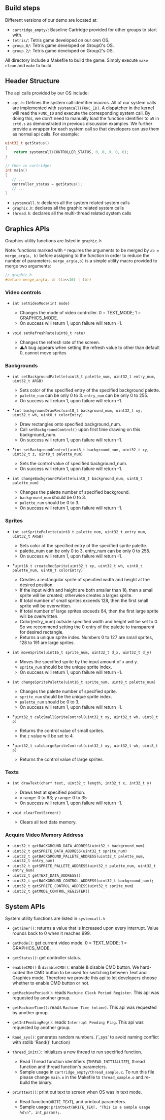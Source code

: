 ## Build steps
Different versions of our demo are located at:
- `cartridge_empty/`: Baseline Cartridge provided for other groups to start with.
- `tetris/`: Tetris game developed on our own OS.
- `group_0/`: Tetris game developed on Group0's OS. 
- `group_2/`: Tetris game developed on Group2's OS. 

All directory include a Makefile to build the game. Simply execute `make clean` and `make` to build. 

## Header Structure
The api calls provided by our OS include:
- `api.h`: Defines the system call identifier macros. All of our system calls are implemented with `systemcall(FUNC_ID)`. A dispatcher in the kernel will read the `FUNC_ID` and execute the corresponding system call. By doing this, we don't need to manually load the function identifier to `a5` in `crt0.s` as demonstrated in previous discussion examples. We further provide a wrapper for each system call so that developers can use them as normal api calls. For example:
```C
uint32_t getStatus()
{
    return systemcall(CONTROLLER_STATUS, 0, 0, 0, 0, 0);
}

// then in cartridge:
int main() 
{
   // ...
   controller_status = getStatus();
   // ...
}
```

- `systemcall.h`: declares all the system related system calls
- `graphic.h`: declares all the graphic related system calls
- `thread.h`: declares all the multi-thread related system calls

## Graphics APIs
Graphics utility functions are listed in `graphic.h`

Note: functions marked with `*` requires the arguments to be merged by `ab = merge_arg(a, b)` before assigning to the function in order to reduce the number of parameters. `merge_arg(a,b)` is a simple utility macro provided to merge two arguments:
```C 
// graphic.h
#define merge_arg(a, b) ((a<<16) | (b))
```
### Video controls
 - `int setVideoMode(int mode)`
    - Changes the mode of video controller. 0 = TEXT_MODE; 1 = GRAPHICS_MODE.
    - On success will return 1, upon failure will return -1.

 - `void setRefreshRate(uint8_t rate)`
    - Changes the refresh rate of the screen.
    - ⚠️A bug appears when setting the refresh value to other than default 0, cannot move sprites

### Backgrounds
 - `int setBackgroundPalette(uint8_t palette_num, uint32_t entry_num, uint32_t ARGB)`
    - Sets color of the specified entry of the specified background palette. 
    - `palette_num` can be only 0 to 3. `entry_num` can be only 0 to 255.
    - On success will return 1, upon failure will return -1.

 - *`int backgroundDrawRec(uint8_t background_num, uint32_t xy, uint32_t wh, uint8_t colorEntry)`
    - Draw rectangles onto specified background_num.
    - Call `setBackgroundControl()` upon first time drawing on this background_num.
    - On success will return 1, upon failure will return -1.

 - *`int setBackgroundControl(uint8_t background_num, uint32_t xy, uint32_t z, uint8_t palette_num)`
    - Sets the control value of specified background_num.
    - On success will return 1, upon failure will return -1.

 - `int changeBackgroundPalette(uint8_t background_num, uint8_t palette_num)`
    - Changes the palette number of specified background.
    - `background_num` should be 0 to 3.
    - `palette_num` should be 0 to 3.
    - On success will return 1, upon failure will return -1.

### Sprites
 - `int setSpritePalette(uint8_t palette_num, uint32_t entry_num, uint32_t ARGB)`
    - Sets color of the specified entry of the specified sprite palette.
    - palette_num can be only 0 to 3. entry_num can be only 0 to 255.
    - On success will return 1, upon failure will return -1.

 - *`uint16_t createRecSprite(uint32_t xy, uint32_t wh, uint8_t palette_num, uint8_t colorEntry)`
    - Creates a rectangular sprite of specified width and height at the desired position.
    - If the input width and height are both smaller than 16, then a small sprite will be created; otherwise creates a larges sprite.
    - If total number of small sprites exceeds 128, then the first small sprite will be overwritten.
    - If total number of large sprites exceeds 64, then the first large sprite will be overwritten.
    - Color(entry_num) outside specified width and height will be set to 0. So we recommend setting the 0 entry of the palette to transparent for desired rectangle.
    - Returns a unique sprite index. Numbers 0 to 127 are small sprites, 128 to 191 are large sprites.

 - `int moveSprite(uint16_t sprite_num, uint32_t d_x, uint32_t d_y)`
    - Moves the specified sprite by the input amount of x and y.
    - `sprite_num` should be the unique sprite index.
    - On success will return 1, upon failure will return -1.

 - `int changeSpritePalette(uint16_t sprite_num, uint8_t palette_num)`
    - Changes the palette number of specified sprite.
    - `sprite_num` should be the unique sprite index.
    - `palette_num` should be 0 to 3.
    - On success will return 1, upon failure will return -1.

 - *`uint32_t calcSmallSpriteControl(uint32_t xy, uint32_t wh, uint8_t p)`
    - Returns the control value of small sprites.
    - the `z` value will be set to 4.

 - *`uint32_t calcLargeSpriteControl(uint32_t xy, uint32_t wh, uint8_t p)`
    - Returns the control value of large sprites.

### Texts
 - `int drawText(char* text, uint32_t length, int32_t x, int32_t y)`
    - Draws text at specified position.
    - x range: 0 to 63; y range: 0 to 35
    - On success will return 1, upon failure will return -1.

 - `void clearTextScreen()`
    - Clears all text data memory.

### Acquire Video Memory Address
   - `uint32_t getBACKGROUND_DATA_ADDRESS(uint32_t background_num)`
   - `uint32_t getSPRITE_DATA_ADDRESS(uint32_t sprite_num)`
   - `uint32_t getBACKGROUND_PALLETE_ADDRESS(uint32_t palette_num, uint32_t entry_num)`
   - `uint32_t getSPRITE_PALLETE_ADDRESS(uint32_t palette_num, uint32_t entry_num)`
   - `uint32_t getTEXT_DATA_ADDRESS()`
   - `uint32_t getBACKGROUND_CONTROL_ADDRESS(uint32_t background_num);` 
   - `uint32_t getSPRITE_CONTROL_ADDRESS(uint32_t sprite_num`)
   - `uint32_t getMODE_CONTROL_REGISTER()`


## System APIs
System utility functions are listed in `systemcall.h`
- `getTimer()`: returns a value that is increased upon every interrupt. Value rounds back to 0 when it reaches 999.
- `getMode()`: get current video mode. 0 = TEXT_MODE; 1 = GRAPHICS_MODE.
- `getStatus()`: get controller status.
- `enableCMD()` & `disableCMD()`: enable & disable CMD button. We hard-coded the CMD button to be used for switching between Text and Graphics mode. Therefore we provide this api to let developers choose whether to enable CMD button or not. 
- `getMachinePeriod()`: reads `Machine Clock Period Register`. This api was requested by another group. 
- `getMachineTime()`: reads `Machine Time (mtime)`. This api was requested by another group.
- `getIntPendingReg()`: reads `Interrupt Pending Flag`. This api was requested by another group. 
- `Rand_sys()`: generates random numbers. ('_sys' to avoid naming conflict with stdlib 'Rand()' function)

- `thread_init()`: initializes a new thread to run specified function. 
   - Read Thread function identifiers (`THREAD_INITIALLIZE`), thread function and thread function's parameters.
   - Sample usage in `cartridge_empty/thread_sample.c`. To run this file please change `main.o` in the Makefile to `thread_sample.o` and re-build the binary. 
- `printtext()`: print out text to screen when OS was in text mode.
   - Read function(`WRITE_TEXT`), and printout parameters.
   - Sample usage: `printtext(WRITE_TEXT, "This is a sample usage %d\n", int_param);`. 
